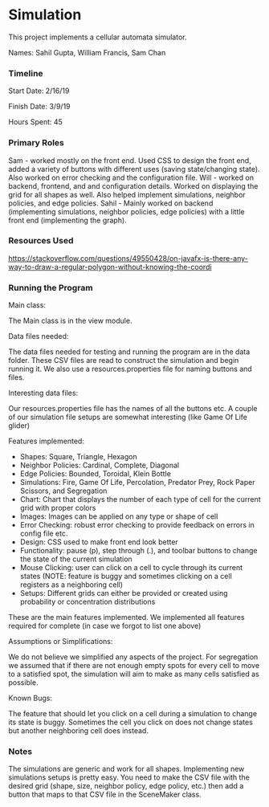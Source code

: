 Simulation
====

This project implements a cellular automata simulator.

Names: Sahil Gupta, William Francis, Sam Chan

### Timeline

Start Date: 2/16/19

Finish Date: 3/9/19

Hours Spent: 45

### Primary Roles

Sam - worked mostly on the front end. Used CSS to design the front end, added a variety of buttons with 
different uses (saving state/changing state). Also worked on error checking and the configuration file.
Will - worked on backend, frontend, and and configuration details. Worked on displaying the grid for all
shapes as well. Also helped implement simulations, neighbor policies, and edge policies.
Sahil - Mainly worked on backend (implementing simulations, neighbor policies, edge policies) with 
a little front end (implementing the graph).

### Resources Used

https://stackoverflow.com/questions/49550428/on-javafx-is-there-any-way-to-draw-a-regular-polygon-without-knowing-the-coordi


### Running the Program

Main class: 

The Main class is in the view module.

Data files needed: 

The data files needed for testing and running the program are in the data folder. These CSV files are
read to construct the simulation and begin running it. We also use a resources.properties file for naming 
buttons and files.

Interesting data files:

Our resources.properties file has the names of all the buttons etc. A couple of our simulation file setups
are somewhat interesting (like Game Of Life glider)

Features implemented:

* Shapes: Square, Triangle, Hexagon
* Neighbor Policies: Cardinal, Complete, Diagonal
* Edge Policies: Bounded, Toroidal, Klein Bottle
* Simulations: Fire, Game Of Life, Percolation, Predator Prey, Rock Paper Scissors, and Segregation
* Chart: Chart that displays the number of each type of cell for the current grid with proper colors
* Images: Images can be applied on any type or shape of cell
* Error Checking: robust error checking to provide feedback on errors in config file etc.
* Design: CSS used to make front end look better
* Functionality: pause (p), step through (.), and toolbar buttons to change the state of the current simulation
* Mouse Clicking: user can click on a cell to cycle through its current states (NOTE: feature is buggy
and sometimes clicking on a cell registers as a neighboring cell)
* Setups: Different grids can either be provided or created using probability or concentration distributions

These are the main features implemented. We implemented all features required for complete (in case we forgot
to list one above) 

Assumptions or Simplifications:

We do not believe we simplified any aspects of the project. 
For segregation we assumed that if there are not enough empty spots for every cell to move to a satisfied spot, 
the simulation will aim to make as many cells satisfied as possible.

Known Bugs:

The feature that should let you click on a cell during a simulation to change its state is buggy. Sometimes
the cell you click on does not change states but another neighboring cell does instead.


### Notes

The simulations are generic and work for all shapes. Implementing new simulations setups is pretty easy. 
You need to make the CSV file with the desired grid (shape, size, neighbor policy, edge policy, etc.) then 
add a button that maps to that CSV file in the SceneMaker class.
